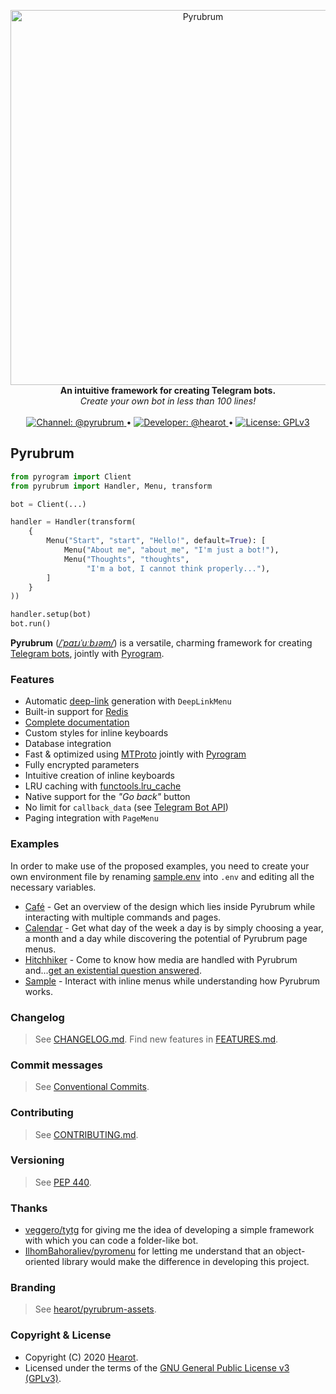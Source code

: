 <p align="center">
    <a href="https://github.com/hearot/pyrubrum">
        <img src="https://i.imgur.com/gfkh9bR.png" alt="Pyrubrum" width="600"/>
    </a>
    <br>
    <b>An intuitive framework for creating Telegram bots.</b>
    <br>
    <i>Create your own bot in less than 100 lines!</i>
    <br>
    <br>
    <a href="https://t.me/pyrubrum">
        <img src="https://img.shields.io/badge/Channel-@pyrubrum-red.svg" alt="Channel: @pyrubrum"/>
    </a>
    •
    <a href="https://t.me/hearot">
        <img src="https://img.shields.io/badge/Developer-@hearot-blue.svg" alt="Developer: @hearot"/>
    </a>
    •
    <a href="https://github.com/hearot/pyrubrum/blob/master/LICENSE">
        <img src="https://img.shields.io/badge/License-GPLv3-green.svg" alt="License: GPLv3"/>
    </a>
</p>

## Pyrubrum

```python
from pyrogram import Client
from pyrubrum import Handler, Menu, transform

bot = Client(...)

handler = Handler(transform(
    {
        Menu("Start", "start", "Hello!", default=True): [
            Menu("About me", "about_me", "I'm just a bot!"),
            Menu("Thoughts", "thoughts",
                 "I'm a bot, I cannot think properly..."),
        ]
    }
))

handler.setup(bot)
bot.run()
```

**Pyrubrum** ([*/ˈpaɪɹˈuːbɹəm/*](http://ipa-reader.xyz/?text=%CB%88pa%C9%AA%C9%B9%CB%88u%CB%90b%C9%B9%C9%99m&voice=Russell)) is a versatile, charming framework for creating [Telegram bots](https://core.telegram.org/bots), jointly with [Pyrogram](https://github.com/pyrogram/pyrogram).

### Features

   - Automatic [deep-link](https://core.telegram.org/bots#deep-linking) generation with `DeepLinkMenu`
   - Built-in support for [Redis](https://redis.io/)
   - [Complete documentation](https://pyrubrum.readthedocs.io/)
   - Custom styles for inline keyboards
   - Database integration
   - Fast & optimized using [MTProto](https://core.telegram.org/mtproto) jointly with [Pyrogram](https://github.com/pyrogram/pyrogram)
   - Fully encrypted parameters
   - Intuitive creation of inline keyboards
   - LRU caching with [functools.lru_cache](https://docs.python.org/3/library/functools.html#functools.lru_cache)
   - Native support for the *"Go back"* button
   - No limit for `callback_data` (see [Telegram Bot API](https://core.telegram.org/bots/api#inlinekeyboardbutton))
   - Paging integration with `PageMenu`

### Examples

In order to make use of the proposed examples, you need to create your own environment file by renaming [sample.env](./examples/sample.env) into `.env` and editing all the necessary variables.

   - [Café](./examples/cafe_bot.py) - Get an overview of the design which lies inside Pyrubrum while interacting with multiple commands and pages.
   - [Calendar](./examples/calendar_bot.py) - Get what day of the week a day is by simply choosing a year, a month and a day while discovering the potential of Pyrubrum page menus.
   - [Hitchhiker](./examples/hitchhiker_bot.py) - Come to know how media are handled with Pyrubrum and...[get an existential question answered](https://en.wikipedia.org/wiki/Phrases_from_The_Hitchhiker%27s_Guide_to_the_Galaxy#The_Answer_to_the_Ultimate_Question_of_Life,_the_Universe,_and_Everything_is_42).
   - [Sample](./examples/sample_bot.py) - Interact with inline menus while understanding how Pyrubrum works.

### Changelog

> See [CHANGELOG.md](./CHANGELOG.md).
> Find new features in [FEATURES.md](./FEATURES.md).

### Commit messages

> See [Conventional Commits](https://www.conventionalcommits.org).

### Contributing

> See [CONTRIBUTING.md](./CONTRIBUTING.md).

### Versioning

> See [PEP 440](https://www.python.org/dev/peps/pep-0440/).

### Thanks

   - [veggero/tytg](https://github.com/veggero/tytg) for giving me the idea of developing a simple framework with which you can code a folder-like bot.
   - [IlhomBahoraliev/pyromenu](https://github.com/IlhomBahoraliev/pyromenu) for letting me understand that an object-oriented library would make the difference in developing this project.

### Branding

> See [hearot/pyrubrum-assets](https://github.com/hearot/pyrubrum-assets).

### Copyright & License

- Copyright (C) 2020 [Hearot](https://github.com/hearot).
- Licensed under the terms of the [GNU General Public License v3 (GPLv3)](./LICENSE).
